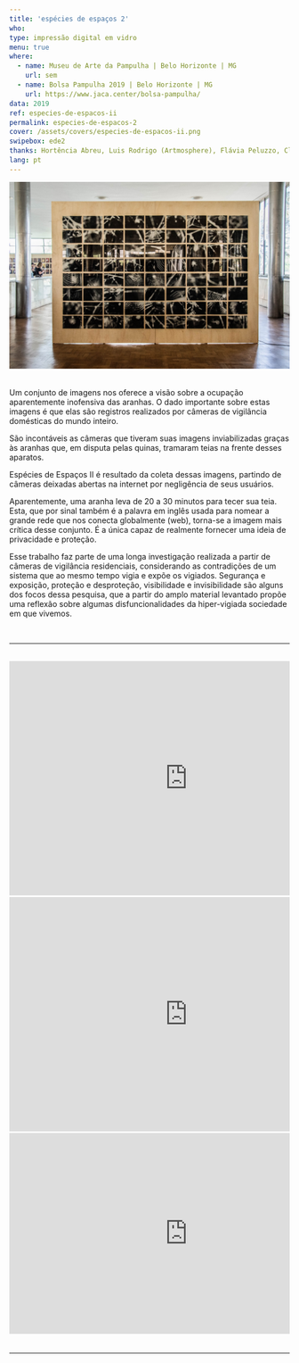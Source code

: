 ```yaml
---
title: 'espécies de espaços 2'
who: 
type: impressão digital em vidro
menu: true
where: 
  - name: Museu de Arte da Pampulha | Belo Horizonte | MG
    url: sem
  - name: Bolsa Pampulha 2019 | Belo Horizonte | MG
    url: https://www.jaca.center/bolsa-pampulha/
data: 2019
ref: especies-de-espacos-ii
permalink: especies-de-espacos-2
cover: /assets/covers/especies-de-espacos-ii.png
swipebox: ede2
thanks: Hortência Abreu, Luis Rodrigo (Artmosphere), Flávia Peluzzo, Clarice G. Lacerda, Félix Blume, Flaviana Lassan, Julia Mesquita, Francisca Caporalli, Monica Hoff.
lang: pt
---
```


<img src="../assets/posts/especiesdeespacosii.jpg" class="img-border">
<br><br>

Um conjunto de imagens nos oferece a visão sobre a ocupação aparentemente inofensiva das aranhas. O dado importante sobre estas imagens é que elas são registros realizados por câmeras de vigilância domésticas do mundo inteiro. 

São incontáveis as câmeras que tiveram suas imagens inviabilizadas graças às aranhas que, em disputa pelas quinas, tramaram teias na frente desses aparatos. 

Espécies de Espaços II é resultado da coleta dessas imagens, partindo de câmeras deixadas abertas na internet por negligência de seus usuários.

Aparentemente, uma aranha leva de 20 a 30 minutos para tecer sua teia. Esta, que por sinal também é a palavra em inglês usada para nomear a grande rede que nos conecta globalmente (web), torna-se a imagem mais crítica desse conjunto. É a única capaz de realmente fornecer uma ideia de privacidade e proteção.

Esse trabalho faz parte de uma longa investigação realizada a partir de câmeras de vigilância residenciais, considerando as contradições de um sistema que ao mesmo tempo vigia e expõe os vigiados. Segurança e exposição, proteção e desproteção, visibilidade e invisibilidade são alguns dos focos dessa pesquisa, que a partir do amplo material levantado propõe uma reflexão sobre algumas disfuncionalidades da hiper-vigiada sociedade em que vivemos. 

<br>

--- 

<br>
<div class="row">
  <div class="column">
        <div class="video-wrapper-side video-wrapper-16x9">
            <iframe src="https://player.vimeo.com/video/358614507?autoplay=1" width="640" height="420"  frameborder="0" allow="autoplay; fullscreen" allowfullscreen></iframe>
        </div>
   </div>
    <div class="column">
        <div class="video-wrapper-side video-wrapper-16x9">
           <iframe src="https://player.vimeo.com/video/358613759?autoplay=1" width="640" height="420"  frameborder="0" allow="autoplay; fullscreen" allowfullscreen></iframe>
        </div>
    </div>
    <div class="column">
        <div class="video-wrapper-side video-wrapper-16x9">
            <iframe src="https://player.vimeo.com/video/358613381?autoplay=1" width="640" height="360"  frameborder="0" allow="autoplay; fullscreen" allowfullscreen></iframe>
        </div>
    </div>
    </div>
<br>


---

<br>
